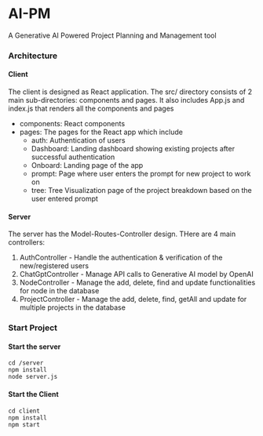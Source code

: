 # AI-PM

A Generative AI Powered Project Planning and Management tool 

### Architecture
#### Client
The client is designed as React application. 
The src/ directory consists of 2 main sub-directories: components and pages. It also includes App.js and index.js that renders all the components and pages 
- components: React components
- pages: The pages for the React app which include
    - auth: Authentication of users
    - Dashboard: Landing dashboard showing existing projects after successful authentication
    - Onboard: Landing page of the app
    - prompt: Page where user enters the prompt for new project to work on
    - tree: Tree Visualization page of the project breakdown based on the user entered prompt

#### Server
The server has the Model-Routes-Controller design. 
THere are 4 main controllers:
1. AuthController - Handle the authentication & verification of the new/registered users
2. ChatGptController - Manage API calls to Generative AI model by OpenAI
3. NodeController - Manage the add, delete, find and update functionalities for node in the database
4. ProjectController - Manage the add, delete, find, getAll and update for multiple projects in the database

### Start Project
#### Start the server
```
cd /server
npm install
node server.js
```

#### Start the Client
```
cd client
npm install
npm start
```

